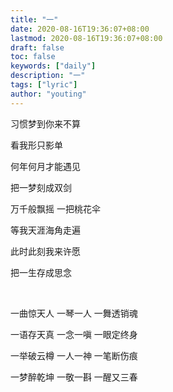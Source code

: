 ```yaml
---
title: "一"
date: 2020-08-16T19:36:07+08:00
lastmod: 2020-08-16T19:36:07+08:00
draft: false
toc: false
keywords: ["daily"]
description: "一"
tags: ["lyric"]
author: "youting"
---
```


习惯梦到你来不算

看我形只影单

何年何月才能遇见

把一梦刻成双剑

万千般飘摇 一把桃花伞

等我天涯海角走遍

此时此刻我来许愿

把一生存成思念

<br />

一曲惊天人 一琴一人 一舞透销魂

一语存天真 一念一嗔 一眼定终身

一举破云樽 一人一神 一笔断伤痕

一梦醉乾坤 一敬一斟 一醒又三春

<br />
